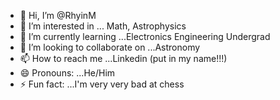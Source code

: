 - 👋 Hi, I’m @RhyinM
- 👀 I’m interested in ... Math, Astrophysics
- 🌱 I’m currently learning ...Electronics Engineering Undergrad
- 💞️ I’m looking to collaborate on ...Astronomy
- 📫 How to reach me ...Linkedin (put in my name!!!)
- 😄 Pronouns: ...He/Him
- ⚡ Fun fact: ...I'm very very bad at chess

<!---
RhyinM/RhyinM is a ✨ special ✨ repository because its `README.md` (this file) appears on your GitHub profile.
You can click the Preview link to take a look at your changes.
--->
